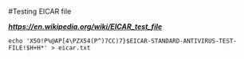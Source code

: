 #Testing EICAR file 

***https://en.wikipedia.org/wiki/EICAR_test_file***

```
echo 'X5O!P%@AP[4\PZX54(P^)7CC)7}$EICAR-STANDARD-ANTIVIRUS-TEST-FILE!$H+H*' > eicar.txt
```
